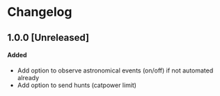 # Changelog

## 1.0.0 [Unreleased]
#### Added
- Add option to observe astronomical events (on/off) if not automated already
- Add option to send hunts (catpower limit)
